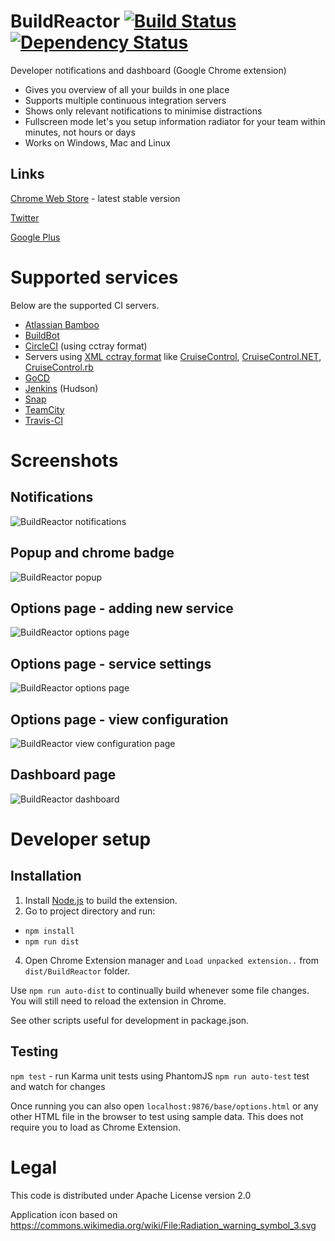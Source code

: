 BuildReactor [![Build Status](https://secure.travis-ci.org/AdamNowotny/BuildReactor.png)](http://travis-ci.org/AdamNowotny/BuildReactor) [![Dependency Status](https://gemnasium.com/AdamNowotny/BuildReactor.png)](https://gemnasium.com/AdamNowotny/BuildReactor)
============

Developer notifications and dashboard (Google Chrome extension)
 * Gives you overview of all your builds in one place
 * Supports multiple continuous integration servers
 * Shows only relevant notifications to minimise distractions
 * Fullscreen mode let's you setup information radiator for your team within minutes, not hours or days
 * Works on Windows, Mac and Linux

Links
-----
[Chrome Web Store](http://goo.gl/BX01T) - latest stable version

[Twitter](https://twitter.com/BuildReactor)

[Google Plus](https://plus.google.com/110744393630490320507/)

Supported services
==================

Below are the supported CI servers.

 * [Atlassian Bamboo](http://www.atlassian.com/software/bamboo/)
 * [BuildBot](http://buildbot.net/)
 * [CircleCI](https://circleci.com) (using cctray format)
 * Servers using [XML cctray format](http://confluence.public.thoughtworks.org/display/CI/Multiple+Project+Summary+Reporting+Standard) like [CruiseControl](http://cruisecontrol.sourceforge.net/), [CruiseControl.NET](http://www.cruisecontrolnet.org/), [CruiseControl.rb](http://cruisecontrolrb.thoughtworks.com/)
 * [GoCD](https://github.com/gocd/gocd)
 * [Jenkins](http://jenkins-ci.org/) (Hudson)
 * [Snap](http://snap-ci.com/)
 * [TeamCity](http://www.jetbrains.com/teamcity/)
 * [Travis-CI](http://travis-ci.org/)

Screenshots
===========

Notifications
-------------
<img src="https://github.com/AdamNowotny/BuildReactor/raw/master/docs/notifications-640x400.jpg" alt="BuildReactor notifications">

Popup and chrome badge
----------------------
<img src="https://github.com/AdamNowotny/BuildReactor/raw/master/docs/popup-640x400.jpg" alt="BuildReactor popup">

Options page - adding new service
---------------------------------
<img src="https://github.com/AdamNowotny/BuildReactor/raw/master/docs/settings-new-1280x800.jpg" alt="BuildReactor options page">

Options page - service settings
-------------------------------
<img src="https://github.com/AdamNowotny/BuildReactor/raw/master/docs/settings-1280x800.jpg" alt="BuildReactor options page">

Options page - view configuration
---------------------------------
<img src="https://github.com/AdamNowotny/BuildReactor/raw/master/docs/settings-view-1280x800.jpg" alt="BuildReactor view configuration page">

Dashboard page
-------------------------------
<img src="https://github.com/AdamNowotny/BuildReactor/raw/master/docs/dashboard-1280x800.jpg" alt="BuildReactor dashboard">

Developer setup
===============

Installation
------------

1. Install [Node.js](http://nodejs.org/) to build the extension.
3. Go to project directory and run:
 - `npm install`
 - `npm run dist`
4. Open Chrome Extension manager and `Load unpacked extension..` from `dist/BuildReactor` folder.

Use `npm run auto-dist` to continually build whenever some file changes. You will still need to reload the extension in Chrome.

See other scripts useful for development in package.json.

Testing
-------

`npm test` - run Karma unit tests using PhantomJS
`npm run auto-test` test and watch for changes

Once running you can also open `localhost:9876/base/options.html` or any other HTML file in the browser to test using sample data. This does not require you to load as Chrome Extension.

Legal
=====

This code is distributed under Apache License version 2.0

Application icon based on https://commons.wikimedia.org/wiki/File:Radiation_warning_symbol_3.svg
